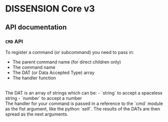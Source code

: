 # DISSENSION Core v3
## API documentation
### `CMD` API
To register a command (or subcommand) you need to pass in:
- The parent command name (for direct children only)
- The command name
- The DAT (or Data Accepted Type) array
- The handler function
<br/>
The DAT is an array of strings which can be:
- `string` to accept a spaceless string
- `number` to accept a number
<br/>
The handler for your command is passed in a reference to the `cmd` module as the fist argument, like the python `self`. The results of the DATs are then spread as the next arguments.
